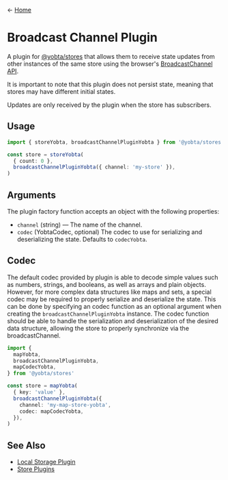 &larr; [Home](../../../README.md)

# Broadcast Channel Plugin

A plugin for [@yobta/stores](https://www.npmjs.com/package/@yobta/stores) that allows them to receive state updates from other instances of the same store using the browser's [BroadcastChannel API](https://developer.mozilla.org/en-US/docs/Web/API/BroadcastChannel).

It is important to note that this plugin does not persist state, meaning that stores may have different initial states.

Updates are only received by the plugin when the store has subscribers.

## Usage

```ts
import { storeYobta, broadcastChannelPluginYobta } from '@yobta/stores'

const store = storeYobta(
  { count: 0 },
  broadcastChannelPluginYobta({ channel: 'my-store' }),
)
```

## Arguments

The plugin factory function accepts an object with the following properties:

- `channel` (string) — The name of the channel.
- `codec` (YobtaCodec, optional) The codec to use for serializing and deserializing the state. Defaults to `codecYobta`.

## Codec

The default codec provided by plugin is able to decode simple values such as numbers, strings, and booleans, as well as arrays and plain objects. However, for more complex data structures like maps and sets, a special codec may be required to properly serialize and deserialize the state. This can be done by specifying an codec function as an optional argument when creating the `broadcastChannelPluginYobta` instance. The codec function should be able to handle the serialization and deserialization of the desired data structure, allowing the store to properly synchronize via the broadcastChannel.

```ts
import {
  mapYobta,
  broadcastChannelPluginYobta,
  mapCodecYobta,
} from '@yobta/stores'

const store = mapYobta(
  { key: 'value' },
  broadcastChannelPluginYobta({
    channel: 'my-map-store-yobta',
    codec: mapCodecYobta,
  }),
)
```

## See Also

- [Local Storage Plugin](../localStoragePluginYobta/index.md)
- [Store Plugins](../index.md)
